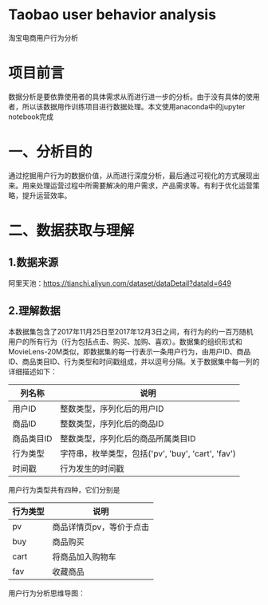 # Taobao user behavior analysis
淘宝电商用户行为分析
​
# 项目前言
数据分析是要依靠使用者的具体需求从而进行进一步的分析。由于没有具体的使用者，所以该数据用作训练项目进行数据处理。本文使用anaconda中的jupyter notebook完成

# 一、分析目的
通过挖掘用户行为的数据价值，从而进行深度分析，最后通过可视化的方式展现出来。用来处理运营过程中所需要解决的用户需求，产品需求等。有利于优化运营策略，提升运营效率。

# 二、数据获取与理解
## 1.数据来源
阿里天池：https://tianchi.aliyun.com/dataset/dataDetail?dataId=649

## 2.理解数据
本数据集包含了2017年11月25日至2017年12月3日之间，有行为的约一百万随机用户的所有行为（行为包括点击、购买、加购、喜欢）。数据集的组织形式和MovieLens-20M类似，即数据集的每一行表示一条用户行为，由用户ID、商品ID、商品类目ID、行为类型和时间戳组成，并以逗号分隔。关于数据集中每一列的详细描述如下：

列名称|说明
-|-
用户ID|整数类型，序列化后的用户ID
商品ID|整数类型，序列化后的商品ID
商品类目ID|整数类型，序列化后的商品所属类目ID
行为类型|字符串，枚举类型，包括('pv', 'buy', 'cart', 'fav')
时间戳|行为发生的时间戳

用户行为类型共有四种，它们分别是

行为类型|说明
-|-
pv|商品详情页pv，等价于点击
buy|商品购买
cart|将商品加入购物车
fav|收藏商品

用户行为分析思维导图：

​
